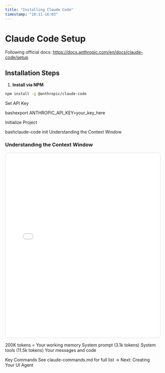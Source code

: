 ```yaml
---
title: "Installing Claude Code"
timestamp: "10:11-16:03"
---
```


# Claude Code Setup

Following official docs: https://docs.anthropic.com/en/docs/claude-code/setup

## Installation Steps

1. **Install via NPM**
```bash
npm install -g @anthropic/claude-code
```

Set API Key

bashexport ANTHROPIC_API_KEY=your_key_here

Initialize Project

bashclaude-code init
Understanding the Context Window
### Understanding the Context Window

<!-- For Obsidian: ![[episodes/01-portfolio-no-code/diagrams/all-diagrams.excalidraw.md#^clippedframe=StLOY6fAw2MqVGdsakh51]] -->

<iframe src="../diagrams/viewer.html#StLOY6fAw2MqVGdsakh51" width="100%" height="600" frameborder="0" style="border: 1px solid #ddd; border-radius: 8px; background: #f5f5f5;"></iframe>

200K tokens = Your working memory
System prompt (3.1k tokens)
System tools (11.5k tokens)
Your messages and code

Key Commands
See claude-commands.md for full list
→ Next: Creating Your UI Agent
